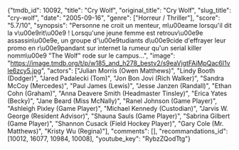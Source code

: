 {"tmdb_id": 10092, "title": "Cry Wolf", "original_title": "Cry Wolf", "slug_title": "cry-wolf", "date": "2005-09-16", "genre": ["Horreur / Thriller"], "score": "5.7/10", "synopsis": "Personne ne croit un menteur, m\u00eame lorsqu'il dit la v\u00e9rit\u00e9 ! Lorsqu'une jeune femme est retrouv\u00e9e assassin\u00e9e, un groupe d'\u00e9tudiants d\u00e9cide d'effrayer leur promo en r\u00e9pandant sur internet la rumeur qu'un serial killer nomm\u00e9 \"The Wolf\" rode sur le campus...", "image": "https://image.tmdb.org/t/p/w185_and_h278_bestv2/s9eaVjgtFAiMpQac6I1vle6zcy5.jpg", "actors": ["Julian Morris (Owen Matthews)", "Lindy Booth (Dodger)", "Jared Padalecki (Tom)", "Jon Bon Jovi (Rich Walker)", "Sandra McCoy (Mercedes)", "Paul James (Lewis)", "Jesse Janzen (Randall)", "Ethan Cohn (Graham)", "Anna Deavere Smith (Headmaster Tinsley)", "Erica Yates (Becky)", "Jane Beard (Miss McNally)", "Ranel Johnson (Game Player)", "Ashleigh Pixley (Game Player)", "Michael Kennedy (Custodian)", "Jarvis W. George (Resident Advisor)", "Shauna Sauls (Game Player)", "Sabrina Gilbert (Game Player)", "Shannon Cusack (Field Hockey Player)", "Gary Cole (Mr. Matthews)", "Kristy Wu (Regina)"], "comments": [], "recommandations_id": [10012, 16077, 10984, 10008], "youtube_key": "RybzZQodTtg"}